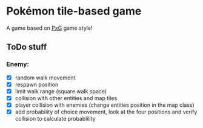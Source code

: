 # Pokémon tile-based game
A game based on [PxG](https://www.pokexgames.com/#/home) game style!

## ToDo stuff

### Enemy:
- [x] random walk movement
- [x] respawn position
- [x] limit walk range (square walk space)
- [x] collision with other entities and map tiles
- [x] player collision with enemies (change entities position in the map class)
- [x] add probability of choice movement, look at the four positions and verify collision to calculate probablility